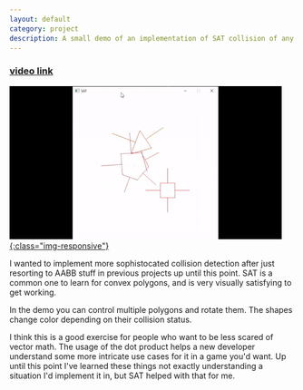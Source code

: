 ```yaml
---
layout: default
category: project
description: A small demo of an implementation of SAT collision of any convex polygons.
---
```


### [video link](https://youtu.be/TX0AjeiljTw?si=xjHYhMu6p5JKCcFl)

[ ![preview3](/assets/images/projects/sat_preview.gif){:class="img-responsive"} ](https://youtu.be/TX0AjeiljTw?si=xjHYhMu6p5JKCcFl)

I wanted to implement more sophistocated collision detection after just resorting to AABB stuff in previous projects up until this point. SAT is a common one to learn for convex polygons, and is very visually satisfying to get working.

In the demo you can control multiple polygons and rotate them. The shapes change color depending on their collision status.

I think this is a good exercise for people who want to be less scared of vector math. The usage of the dot product helps a new developer understand some more intricate use cases for it in a game you'd want. Up until this point I've learned these things not exactly understanding a situation I'd implement it in, but SAT helped with that for me.